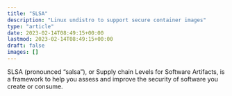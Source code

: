 ```yaml
---
title: "SLSA"
description: "Linux undistro to support secure container images"
type: "article"
date: 2023-02-14T08:49:15+00:00
lastmod: 2023-02-14T08:49:15+00:00
draft: false
images: []
---
```

SLSA (pronounced “salsa”), or Supply chain Levels for Software Artifacts, is a framework to help you assess and improve the security of software you create or consume. 